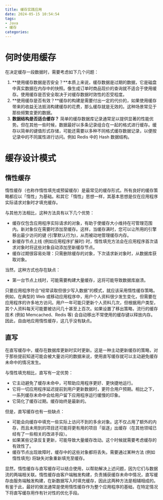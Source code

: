 ```yaml
---
title: 缓存实践应用
date: 2024-05-15 10:54:54
tags:
- Java
- 缓存
categories:
---
```


# 何时使用缓存

在决定缓存一段数据时，需要考虑如下几个问题：

1. **使用缓存数据是否安全？**本质上来说，缓存数据是过期的数据，它是磁盘中真实数据在内存中的快照。像生成订单时商品现价的查询就不适合于使用缓存。使用缓存是否安全取决于对缓存数据时效性的忍受程度。
2. **使用缓存是否有效？**缓存的构建是需要付出一定的代价的，如果使用缓存带来的收益无法抵消构建缓存的花费，那么缓存就是无效的。这种场景常见于那些频繁变更的数据。
3. **数据结构是否适合缓存？** 简单的缓存数据库记录通常足以提供显著的性能优势。但在其他一些时候，数据最好以多条记录组合在一起的格式进行缓存。缓存以简单的键值形式存储，可能还需要以多种不同格式缓存数据记录，以便按记录中的不同属性进行访问。例如 Redis 中的 Hash 数据结构。



# 缓存设计模式

## 惰性缓存

惰性缓存（也称作惰性填充或预留缓存）是最常见的缓存形式。所有良好的缓存策略都应以「惰性」为基础。和其它「惰性」思想一样，其基本思想是仅在应用程序实际请求对象时才填充缓存。

与其他方法相比，这种方法具有以下几个优势：

- 缓存仅包含应用程序实际请求的对象，有助于使缓存大小维持在可管理范围内。新对象仅在需要时添加至缓存。这样，当缓存满时，您可以让所用的引擎移出最少访问的键 (引擎默认行为)，从而被动地管理缓存内存。
- 新缓存节点上线 (例如应用程序扩展时) 时，惰性填充方法会在应用程序首次请求对象时将这些对象自动添加至新缓存节点。
- 缓存过期很容易处理：只需删除缓存的对象，下次请求新对象时，从数据库获取对象。

当然，这种方式也存在缺点：

- 第一台节点上线时，可能需要构建大量缓存，这将可能导致数据库崩溃。

只要应用程序符合“经常读取但很少写入数据”的模式，就应该采用惰性缓存策略。例如，在典型的 Web 或移动应用程序中，用户个人资料很少发生变化，但需要在应用程序的许多地方访问。用户一年可能只更新个人资料几次，但根据用户类型，其个人资料每天可能要被访问几十甚至上百次。如果设置了移出策略，流行的缓存技术 (例如 Memcached、Redis 等) 会自动移出不常使用的缓存键以释放内存。因此，自由地应用惰性缓存，这几乎没有缺点。

## 直写

在直写缓存中，缓存在数据库更新时实时更新。这是一种主动更新缓存的策略，对于那些提前知道可能会被大量访问的数据来说，使用直写缓存就可以主动避免缓存未命中的情况发生。

与惰性填充相比，直写有一定优势：

- 它主动避免了缓存未命中，可帮助应用程序更好、更快捷地运行。
- 它将一切应用程序延迟提前到用户更新数据时，更符合用户预期。相比之下，一系列缓存未命中会给用户留下应用程序运行缓慢的印象。
- 它简化了缓存过期。缓存始终是最新的。

但是，直写缓存也有一些缺点：

- 可能会向缓存中填充一些实际上访问不到的多余对象。这不仅占用了额外的内存，而且未用到的项目还可能将更有用的项目「驱逐」出缓存（在其他领域已经有了一些相关的改进手段）。
- 如果某些记录反复更新，可能导致大量缓存改动。这个时候就需要考虑缓存的有效性了。
- 缓存节点出现故障时，缓存中的这些对象都将丢失。需要通过某种方法 (例如惰性填充) 将缺失对象重新填充至缓存。

显然，惰性缓存与直写缓存可以结合使用，以帮助解决上述问题，因为它们与数据流的两端相关联。惰性缓存由客户端触发构建，负责捕获缓存未命中情况，直写缓存由服务端触发构建，在新数据写入时填充缓存，因此这两种方法是相辅相成的。有鉴于此，最好的做法通常是使用惰性缓存作为整个应用程序的基础，在特定情况下将直写缓存用作有针对性的优化手段。

